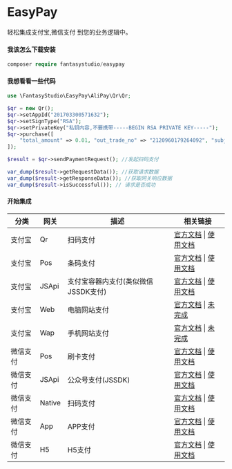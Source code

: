 # EasyPay

轻松集成支付宝,微信支付 到您的业务逻辑中。


#### 我该怎么下载安装

```php
composer require fantasystudio/easypay
```

#### 我想看看一些代码

```php
use \FantasyStudio\EasyPay\AliPay\Qr\Qr;

$qr = new Qr();
$qr->setAppId("201703300571632");
$qr->setSignType("RSA");
$qr->setPrivateKey("私钥内容,不要携带-----BEGIN RSA PRIVATE KEY-----");
$qr->purchase([
    "total_amount" => 0.01, "out_trade_no" => "2120960179264092", "subject" => "subjectaa"
]);

$result = $qr->sendPaymentRequest(); //发起扫码支付

var_dump($result->getRequestData()); //获取请求数据
var_dump($result->getResponseData()); //获取网关响应数据
var_dump($result->isSuccessful()); // 请求是否成功


```



#### 开始集成

| 分类   | 网关     | 描述           | 相关链接                                     |
| ---- | ------ | ------------ | ---------------------------------------- |
| 支付宝  | Qr     | 扫码支付         | [官方文档](https://docs.open.alipay.com/194/106078/) \| [使用文档](https://github.com/thefantasystudio/easypay/wiki/%E6%94%AF%E4%BB%98%E5%AE%9D-%E6%89%AB%E7%A0%81%E6%94%AF%E4%BB%98) |
| 支付宝  | Pos    | 条码支付         | [官方文档](https://docs.open.alipay.com/194/106039/) \| [使用文档](https://github.com/thefantasystudio/easypay/wiki/%E6%94%AF%E4%BB%98%E5%AE%9D-%E6%9D%A1%E7%A0%81%E6%94%AF%E4%BB%98) |
| 支付宝  | JSApi    | 支付宝容器内支付(类似微信JSSDK支付)         | [官方文档](https://docs.open.alipay.com/api_1/alipay.trade.create) \| [使用文档](https://github.com/thefantasystudio/easypay/wiki/%E6%94%AF%E4%BB%98%E5%AE%9D-%E6%9D%A1%E7%A0%81%E6%94%AF%E4%BB%98) |
| 支付宝  | Web    | 电脑网站支付       | [官方文档](https://docs.open.alipay.com/270) \| [未完成]() |
| 支付宝  | Wap    | 手机网站支付       | [官方文档](https://docs.open.alipay.com/203) \| [未完成]() |
| 微信支付 | Pos    | 刷卡支付         | [官方文档](https://pay.weixin.qq.com/wiki/doc/api/micropay.php?chapter=5_1) \| [使用文档](https://github.com/thefantasystudio/easypay/wiki/%E5%BE%AE%E4%BF%A1-%E5%88%B7%E5%8D%A1%E6%94%AF%E4%BB%98) |
| 微信支付 | JSApi  | 公众号支付(JSSDK) | [官方文档](https://pay.weixin.qq.com/wiki/doc/api/jsapi.php?chapter=7_1) \| [使用文档](https://github.com/thefantasystudio/easypay/wiki/%E5%BE%AE%E4%BF%A1-%E5%85%AC%E4%BC%97%E5%8F%B7%E6%94%AF%E4%BB%98) |
| 微信支付 | Native | 扫码支付         | [官方文档](https://pay.weixin.qq.com/wiki/doc/api/native.php?chapter=6_1) \| [使用文档](https://github.com/thefantasystudio/easypay/wiki/%E5%BE%AE%E4%BF%A1-%E6%89%AB%E7%A0%81%E6%94%AF%E4%BB%98) |
| 微信支付 | App    | APP支付        | [官方文档](https://pay.weixin.qq.com/wiki/doc/api/app/app.php?chapter=8_1) \| [使用文档](https://github.com/thefantasystudio/easypay/wiki/%E5%BE%AE%E4%BF%A1-APP%E6%94%AF%E4%BB%98) |
| 微信支付 | H5     | H5支付         | [官方文档](https://pay.weixin.qq.com/wiki/doc/api/H5.php?chapter=15_1) \| [使用文档](https://github.com/thefantasystudio/easypay/wiki/%E5%BE%AE%E4%BF%A1-H5%E6%94%AF%E4%BB%98) |
